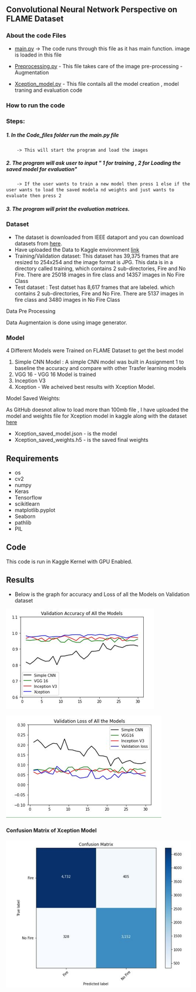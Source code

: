 ## Convolutional Neural Network Perspective on FLAME Dataset


### About the code Files 
* [main.py](https://github.com/smrutisanchita/CE888/blob/main/Project_1/Code_Files/main.py) -> The code runs through this file as it has main function. image is loaded in this file

*  [Preprocessing.py](https://github.com/smrutisanchita/CE888/blob/main/Project_1/Code_Files/PreProcessing.py) - This file takes care of the image pre-processing - Augmentation
*  [Xception_model.py](https://github.com/smrutisanchita/CE888/blob/main/Project_1/Code_Files/Xception_Model.py) - This file contails all the model creation , model traning and evaluation code

### How to run the code 
### Steps:

##### 1. In the Code_files folder run the main.py file  

        -> This will start the program and load the images
        
##### 2. The program will ask user to input " 1 for training , 2 for Loading the saved model for evaluation" 

        -> If the user wants to train a new model then press 1 else if the user wants to load the saved modela nd weights and just wants to evaluate then press 2
        
##### 3. The program will print the evaluation matrices. 


### Dataset
* The dataset is downloaded from IEEE dataport and you can download datasets from [here](https://essexuniversity-my.sharepoint.com/:f:/g/personal/hr17576_essex_ac_uk/EplQh6rwA8pJhHP0jKfg6-kBVHyb1BE9TCAj4MVR0tyOEA?e=Uo6PLD).
* Have uploaded the Data to Kaggle environment [link](https://www.kaggle.com/smrutisanchitadas/flame-dataset-fire-classification)
* Training/Validation dataset: This dataset has 39,375 frames that are resized to 254x254 and the image format is JPG. This data is in a directory called training, which contains 2 sub-directories, Fire and No Fire. There are 25018 images in fire class and 14357 images in No Fire Class
* Test dataset : Test datset has 8,617 frames that are labeled.  which contains 2 sub-directories, Fire and No Fire. There are 5137 images in fire class and 3480 images in No Fire Class

Data Pre Processing

Data Augmentaion is done using image generator. 

### Model
4 Different Models were Trained on FLAME Dataset to get the best model
1. Simple CNN Model : A simple CNN model was built in Assignment 1 to baseline the accuracy and compare with other Trasfer learning models
2. VGG 16 - VGG 16 Model is trained
3. Inception V3 
4. Xception  - We acheived best results with Xception Model.

Model Saved Weights:

As GitHub doesnot allow to load more than 100mb file , I have uploaded the model and weights file for Xception model in kaggle along with the dataset [here](https://www.kaggle.com/smrutisanchitadas/flame-dataset-fire-classification)

* Xception_saved_model.json  - is the model 
* Xception_saved_weights.h5 - is the saved final weights 

## Requirements
* os
* cv2
* numpy
* Keras 
* Tensorflow
* scikitlearn
* matplotlib.pyplot
* Seaborn
* pathlib
* PIL

## Code
This code is run in Kaggle Kernel with GPU Enabled.

## Results
* Below is the graph for accuracy and Loss of all the Models on Validation dataset

![Accuracy](https://github.com/smrutisanchita/CE888/blob/main/Project_1/val_acc.JPG)

![Loss](https://github.com/smrutisanchita/CE888/blob/main/Project_1/val_loss.JPG)

#### Confusion Matrix of Xception Model

![Confusion Matrix](https://github.com/smrutisanchita/CE888/blob/main/Project_1/Xception_cm.JPG)


